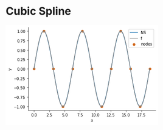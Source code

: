 # Cubic Spline
![alt text](https://github.com/chrisdcs/Numerical-Computation/blob/main/cubic-splines/sine.png)
